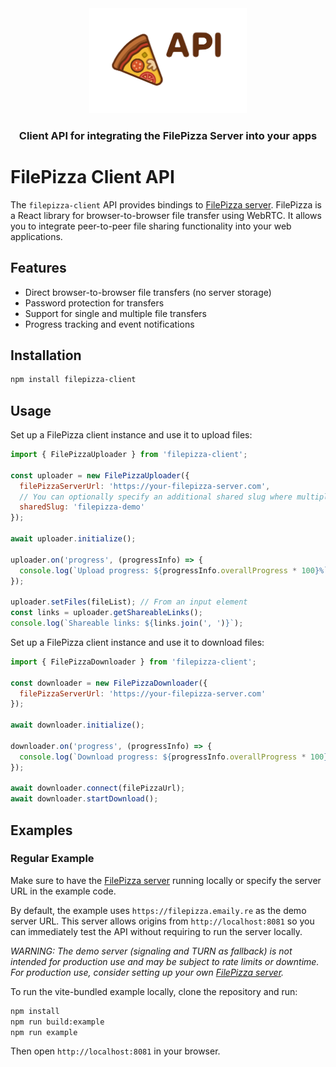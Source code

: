 <div align="center">
  <img src="public/images/api_button.png" alt="FilePizza client API" width="50%" /><h3>Client API for integrating the FilePizza Server into your apps</h3>
</div>

# FilePizza Client API

The `filepizza-client` API provides bindings to [FilePizza server](https://github.com/TeXlyre/filepizza-server). FilePizza is a React library for browser-to-browser file transfer using WebRTC. It allows you to integrate peer-to-peer file sharing functionality into your web applications.

## Features

- Direct browser-to-browser file transfers (no server storage)
- Password protection for transfers
- Support for single and multiple file transfers
- Progress tracking and event notifications

## Installation

```bash
npm install filepizza-client
```

## Usage

Set up a FilePizza client instance and use it to upload files:

```javascript
import { FilePizzaUploader } from 'filepizza-client';

const uploader = new FilePizzaUploader({
  filePizzaServerUrl: 'https://your-filepizza-server.com',
  // You can optionally specify an additional shared slug where multiple uploaders can connect and share files
  sharedSlug: 'filepizza-demo'
});

await uploader.initialize();

uploader.on('progress', (progressInfo) => {
  console.log(`Upload progress: ${progressInfo.overallProgress * 100}%`);
});

uploader.setFiles(fileList); // From an input element
const links = uploader.getShareableLinks();
console.log(`Shareable links: ${links.join(', ')}`);
```

Set up a FilePizza client instance and use it to download files:

```javascript
import { FilePizzaDownloader } from 'filepizza-client';

const downloader = new FilePizzaDownloader({
  filePizzaServerUrl: 'https://your-filepizza-server.com'
});

await downloader.initialize();

downloader.on('progress', (progressInfo) => {
  console.log(`Download progress: ${progressInfo.overallProgress * 100}%`);
});

await downloader.connect(filePizzaUrl);
await downloader.startDownload();
```

## Examples

### Regular Example

Make sure to have the [FilePizza server](https://github.com/TeXlyre/filepizza-server) running locally or specify the server URL in the example code. 

By default, the example uses `https://filepizza.emaily.re` as the demo server URL. This server allows origins from `http://localhost:8081` so you can immediately test the API without requiring to run the server locally. 

*WARNING: The demo server (signaling and TURN as fallback) is not intended for production use and may be subject to rate limits or downtime. For production use, consider setting up your own [FilePizza server](https://github.com/TeXlyre/filepizza-server?tab=readme-ov-file#deployment-with-cloudflare-tunnel).*

To run the vite-bundled example locally, clone the repository and run:

```bash
npm install
npm run build:example
npm run example
```

Then open `http://localhost:8081` in your browser.

